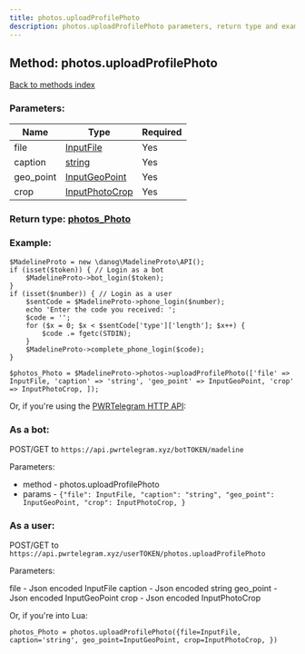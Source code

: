 ```yaml
---
title: photos.uploadProfilePhoto
description: photos.uploadProfilePhoto parameters, return type and example
---
```

## Method: photos.uploadProfilePhoto  
[Back to methods index](index.md)


### Parameters:

| Name     |    Type       | Required |
|----------|---------------|----------|
|file|[InputFile](../types/InputFile.md) | Yes|
|caption|[string](../types/string.md) | Yes|
|geo\_point|[InputGeoPoint](../types/InputGeoPoint.md) | Yes|
|crop|[InputPhotoCrop](../types/InputPhotoCrop.md) | Yes|


### Return type: [photos\_Photo](../types/photos_Photo.md)

### Example:


```
$MadelineProto = new \danog\MadelineProto\API();
if (isset($token)) { // Login as a bot
    $MadelineProto->bot_login($token);
}
if (isset($number)) { // Login as a user
    $sentCode = $MadelineProto->phone_login($number);
    echo 'Enter the code you received: ';
    $code = '';
    for ($x = 0; $x < $sentCode['type']['length']; $x++) {
        $code .= fgetc(STDIN);
    }
    $MadelineProto->complete_phone_login($code);
}

$photos_Photo = $MadelineProto->photos->uploadProfilePhoto(['file' => InputFile, 'caption' => 'string', 'geo_point' => InputGeoPoint, 'crop' => InputPhotoCrop, ]);
```

Or, if you're using the [PWRTelegram HTTP API](https://pwrtelegram.xyz):

### As a bot:

POST/GET to `https://api.pwrtelegram.xyz/botTOKEN/madeline`

Parameters:

* method - photos.uploadProfilePhoto
* params - `{"file": InputFile, "caption": "string", "geo_point": InputGeoPoint, "crop": InputPhotoCrop, }`



### As a user:

POST/GET to `https://api.pwrtelegram.xyz/userTOKEN/photos.uploadProfilePhoto`

Parameters:

file - Json encoded InputFile
caption - Json encoded string
geo_point - Json encoded InputGeoPoint
crop - Json encoded InputPhotoCrop



Or, if you're into Lua:

```
photos_Photo = photos.uploadProfilePhoto({file=InputFile, caption='string', geo_point=InputGeoPoint, crop=InputPhotoCrop, })
```

